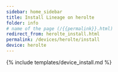 ```yaml
---
sidebar: home_sidebar
title: Install Lineage on herolte
folder: info
# name of the page (/{{permalink}}.html)
redirect_from: herolte_install.html
permalink: /devices/herolte/install
device: herolte
---
```

{% include templates/device_install.md %}
